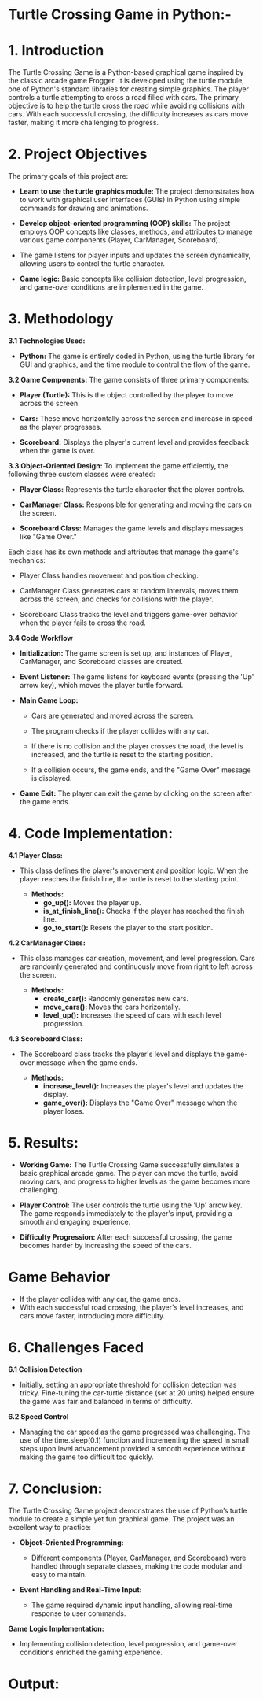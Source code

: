 # Turtle Crossing Game in Python:- 
# 1. Introduction
The Turtle Crossing Game is a Python-based graphical game inspired by the classic arcade game Frogger. It is developed using the turtle module, one of Python's standard libraries for creating simple graphics. The player controls a turtle attempting to cross a road filled with cars. The primary objective is to help the turtle cross the road while avoiding collisions with cars. With each successful crossing, the difficulty increases as cars move faster, making it more challenging to progress.

# 2. Project Objectives
The primary goals of this project are:
- **Learn to use the turtle graphics module:** The project demonstrates how to work with graphical user interfaces (GUIs) in Python using simple commands for drawing and animations.

- **Develop object-oriented programming (OOP) skills:** The project employs OOP concepts like classes, methods, and attributes to manage various game components (Player, CarManager, Scoreboard).

- The game listens for player inputs and updates the screen dynamically, allowing users to control the turtle character.

- **Game logic:** Basic concepts like collision detection, level progression, and game-over conditions are implemented in the game.

# 3. Methodology
**3.1 Technologies Used:**
- **Python:** The game is entirely coded in Python, using the turtle library for GUI and graphics, and the time module to control the flow of the game.

**3.2 Game Components:**
The game consists of three primary components:

- **Player (Turtle):** This is the object controlled by the player to move across the screen.

- **Cars:** These move horizontally across the screen and increase in speed as the player progresses.

- **Scoreboard:** Displays the player's current level and provides feedback when the game is over.

**3.3 Object-Oriented Design:**
To implement the game efficiently, the following three custom classes were created:
- **Player Class:** Represents the turtle character that the player controls.

- **CarManager Class:** Responsible for generating and moving the cars on the screen.

- **Scoreboard Class:** Manages the game levels and displays messages like "Game Over."

Each class has its own methods and attributes that manage the game's mechanics:

- Player Class handles movement and position checking.

- CarManager Class generates cars at random intervals, moves them across the screen, and checks for collisions with the player.

- Scoreboard Class tracks the level and triggers game-over behavior when the player fails to cross the road.

**3.4 Code Workflow**
- **Initialization:** The game screen is set up, and instances of Player, CarManager, and Scoreboard classes are created.
- **Event Listener:** The game listens for keyboard events (pressing the 'Up' arrow key), which moves the player turtle forward.
- **Main Game Loop:** 
   - Cars are generated and moved across the screen.

   - The program checks if the player collides with any car.

   - If there is no collision and the player crosses the road, the level is increased, and the turtle is reset to the starting position.

   - If a collision occurs, the game ends, and the "Game Over" message is displayed.

- **Game Exit:** The player can exit the game by clicking on the screen after the game ends.

# 4. Code Implementation:

**4.1 Player Class:**
- This class defines the player's movement and position logic. When the player reaches the finish line, the turtle is reset to the starting point.

    - **Methods:**
      - **go_up():** Moves the player up.
      - **is_at_finish_line():** Checks if the player has reached the finish line.
      - **go_to_start():** Resets the player to the start position.

**4.2 CarManager Class:**
- This class manages car creation, movement, and level progression. Cars are randomly generated and continuously move from right to left across the screen.

   - **Methods:**
     - **create_car():** Randomly generates new cars.
     - **move_cars():** Moves the cars horizontally.
     - **level_up():** Increases the speed of cars with each level progression.

**4.3 Scoreboard Class:**
 - The Scoreboard class tracks the player's level and displays the game-over message when the game ends.

   - **Methods:**
     - **increase_level():** Increases the player's level and updates the display.
     - **game_over():** Displays the "Game Over" message when the player loses.

# 5. Results: 
- **Working Game:** The Turtle Crossing Game successfully simulates a basic graphical arcade game. The player can move the turtle, avoid moving cars, and progress to higher levels as the game becomes more challenging.

- **Player Control:** The user controls the turtle using the 'Up' arrow key. The game responds immediately to the player's input, providing a smooth and engaging experience.

- **Difficulty Progression:** After each successful crossing, the game becomes harder by increasing the speed of the cars.

# Game Behavior
- If the player collides with any car, the game ends.
- With each successful road crossing, the player's level increases, and cars move faster, introducing more difficulty.

# 6. Challenges Faced
**6.1 Collision Detection** 
  - Initially, setting an appropriate threshold for collision detection was tricky. Fine-tuning the car-turtle distance (set at 20 units) helped ensure the game was fair and balanced in terms of difficulty.

**6.2 Speed Control** 
  - Managing the car speed as the game progressed was challenging. The use of the time.sleep(0.1) function and incrementing the speed in small steps upon level advancement provided a smooth experience without making the game too difficult too quickly.

# 7. Conclusion: 
The Turtle Crossing Game project demonstrates the use of Python’s turtle module to create a simple yet fun graphical game. The project was an excellent way to practice:

- **Object-Oriented Programming:** 
   - Different components (Player, CarManager, and Scoreboard) were handled through separate classes, making the code modular and easy to maintain.

- **Event Handling and Real-Time Input:**
   - The game required dynamic input handling, allowing real-time response to user commands.

**Game Logic Implementation:**
   - Implementing collision detection, level progression, and game-over conditions enriched the gaming experience.

# Output:
